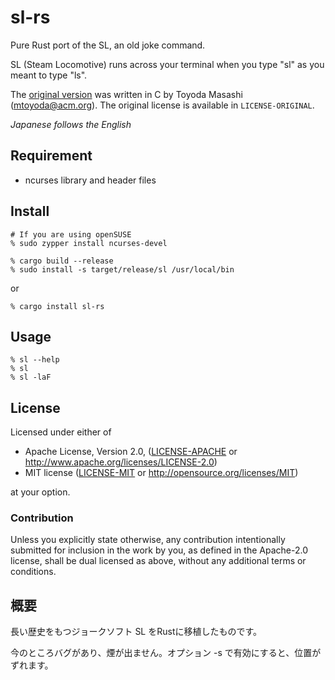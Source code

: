 # sl-rs

Pure Rust port of the SL, an old joke command.

SL (Steam Locomotive) runs across your terminal when you type "sl" as you meant to type "ls".

The [original version](https://github.com/mtoyoda/sl) was written in C by Toyoda Masashi (mtoyoda@acm.org).
The original license is available in `LICENSE-ORIGINAL`.

*Japanese follows the English*

## Requirement
* ncurses library and header files

## Install

```shell
# If you are using openSUSE
% sudo zypper install ncurses-devel

% cargo build --release
% sudo install -s target/release/sl /usr/local/bin
```

or 

```shell
% cargo install sl-rs
```

## Usage

```shell
% sl --help
% sl
% sl -laF
```

## License

Licensed under either of

 * Apache License, Version 2.0, ([LICENSE-APACHE](LICENSE-APACHE) or http://www.apache.org/licenses/LICENSE-2.0)
 * MIT license ([LICENSE-MIT](LICENSE-MIT) or http://opensource.org/licenses/MIT)

at your option.

### Contribution

Unless you explicitly state otherwise, any contribution intentionally submitted
for inclusion in the work by you, as defined in the Apache-2.0 license, shall be dual licensed as above, without any
additional terms or conditions.


## 概要
長い歴史をもつジョークソフト SL をRustに移植したものです。

今のところバグがあり、煙が出ません。オプション -s で有効にすると、位置がずれます。
